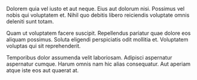 Dolorem quia vel iusto et aut neque. Eius aut dolorum nisi. Possimus vel nobis qui voluptatem et. Nihil quo debitis libero reiciendis voluptate omnis deleniti sunt totam.
 Quam ut voluptatem facere suscipit. Repellendus pariatur quae dolore eos aliquam possimus. Soluta eligendi perspiciatis odit mollitia et. Voluptatem voluptas qui sit reprehenderit.
 Temporibus dolor assumenda velit laboriosam. Adipisci aspernatur aspernatur cumque. Harum omnis nam hic alias consequatur. Aut aperiam atque iste eos aut quaerat at.
